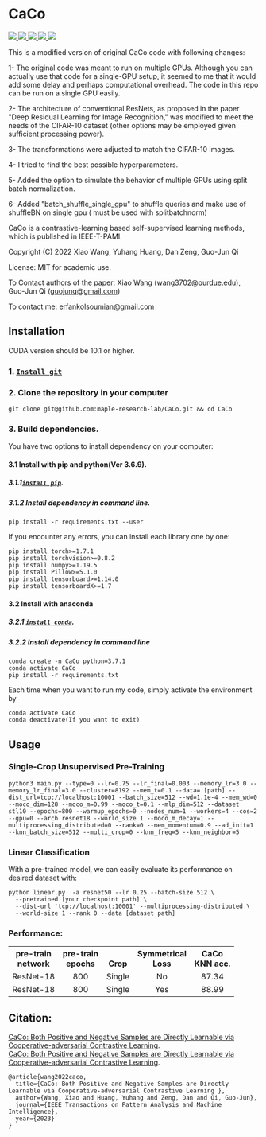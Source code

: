 # CaCo

<a href="https://github.com/marktext/marktext/releases/latest">
   <img src="https://img.shields.io/badge/CaCo-v1.0.0-green">
   <img src="https://img.shields.io/badge/platform-Linux%20%7C%20Mac%20-green">
   <img src="https://img.shields.io/badge/Language-python3-green">
   <img src="https://img.shields.io/badge/dependencies-tested-green">
   <img src="https://img.shields.io/badge/licence-MIT-green">
</a>   

This is a modified version of original CaCo code with following changes:

1- The original code was meant to run on multiple GPUs. Although you can actually use that code for a single-GPU setup, it seemed to me that it would add some delay and perhaps computational overhead. The code in this repo can be run on a single GPU easily.

2- The architecture of conventional ResNets, as proposed in the paper "Deep Residual Learning for Image Recognition," was modified to meet the needs of the CIFAR-10 dataset (other options may be employed given sufficient processing power).

3- The transformations were adjusted to match the CIFAR-10 images.

4- I tried to find the best possible hyperparameters.

5- Added the option to simulate the behavior of multiple GPUs using split batch normalization.

6- Added "batch_shuffle_single_gpu" to shuffle queries and make use of shuffleBN on single gpu ( must be used with splitbatchnorm)

CaCo is a contrastive-learning based self-supervised learning methods, which is published in IEEE-T-PAMI.

Copyright (C) 2022 Xiao Wang, Yuhang Huang, Dan Zeng, Guo-Jun Qi

License: MIT for academic use.

To Contact authors of the paper: Xiao Wang (wang3702@purdue.edu), Guo-Jun Qi (guojunq@gmail.com)

To contact me: erfankolsoumian@gmail.com



## Installation  
CUDA version should be 10.1 or higher. 
### 1. [`Install git`](https://git-scm.com/book/en/v2/Getting-Started-Installing-Git) 
### 2. Clone the repository in your computer 
```
git clone git@github.com:maple-research-lab/CaCo.git && cd CaCo
```

### 3. Build dependencies.   
You have two options to install dependency on your computer:
#### 3.1 Install with pip and python(Ver 3.6.9).
##### 3.1.1[`install pip`](https://pip.pypa.io/en/stable/installing/).
##### 3.1.2  Install dependency in command line.
```
pip install -r requirements.txt --user
```
If you encounter any errors, you can install each library one by one:
```
pip install torch>=1.7.1
pip install torchvision>=0.8.2
pip install numpy>=1.19.5
pip install Pillow>=5.1.0
pip install tensorboard>=1.14.0
pip install tensorboardX>=1.7
```

#### 3.2 Install with anaconda
##### 3.2.1 [`install conda`](https://docs.conda.io/projects/conda/en/latest/user-guide/install/macos.html). 
##### 3.2.2 Install dependency in command line
```
conda create -n CaCo python=3.7.1
conda activate CaCo
pip install -r requirements.txt 
```
Each time when you want to run my code, simply activate the environment by
```
conda activate CaCo
conda deactivate(If you want to exit) 
```

## Usage

### Single-Crop Unsupervised Pre-Training

```
python3 main.py --type=0 --lr=0.75 --lr_final=0.003 --memory_lr=3.0 --memory_lr_final=3.0 --cluster=8192 --mem_t=0.1 --data= [path] --dist_url=tcp://localhost:10001 --batch_size=512 --wd=1.1e-4 --mem_wd=0 --moco_dim=128 --moco_m=0.99 --moco_t=0.1 --mlp_dim=512 --dataset stl10 --epochs=800 --warmup_epochs=0 --nodes_num=1 --workers=4 --cos=2 --gpu=0 --arch resnet18 --world_size 1 --moco_m_decay=1 --multiprocessing_distributed=0 --rank=0 --mem_momentum=0.9 --ad_init=1 --knn_batch_size=512 --multi_crop=0 --knn_freq=5 --knn_neighbor=5

```


### Linear Classification
With a pre-trained model, we can easily evaluate its performance on desired dataset with:
```
python linear.py  -a resnet50 --lr 0.25 --batch-size 512 \
  --pretrained [your checkpoint path] \
  --dist-url 'tcp://localhost:10001' --multiprocessing-distributed \
  --world-size 1 --rank 0 --data [dataset path]
```


### Performance:
<table><tbody>
<!-- START TABLE -->
<!-- TABLE HEADER -->
<th valign="bottom">pre-train<br/>network</th>
<th valign="bottom">pre-train<br/>epochs</th>
<th valign="bottom">Crop</th>
<th valign="bottom">Symmetrical<br/>Loss</th>
<th valign="bottom">CaCo<br/>KNN acc.</th>

<!-- TABLE BODY -->
<tr><td align="left">ResNet-18</td>
<td align="center">800</td>
<td align="center">Single</td>
<td align="center">No</td>
<td align="center">87.34</td>

</tr>
<tr><td align="left">ResNet-18</td>
<td align="center">800</td>
<td align="center">Single</td>
<td align="center">Yes</td>
<td align="center">88.99</td>

</tr>
</tbody></table>


## Citation:
[CaCo: Both Positive and Negative Samples are Directly Learnable via Cooperative-adversarial Contrastive Learning](https://arxiv.org/abs/2203.14370).  
[CaCo: Both Positive and Negative Samples are Directly Learnable via Cooperative-adversarial Contrastive Learning](https://doi.org/10.1109/TPAMI.2023.3262608). 
```
@article{wang2022caco,
  title={CaCo: Both Positive and Negative Samples are Directly Learnable via Cooperative-adversarial Contrastive Learning },
  author={Wang, Xiao and Huang, Yuhang and Zeng, Dan and Qi, Guo-Jun},
  journal={IEEE Transactions on Pattern Analysis and Machine Intelligence},
  year={2023}
}
```

